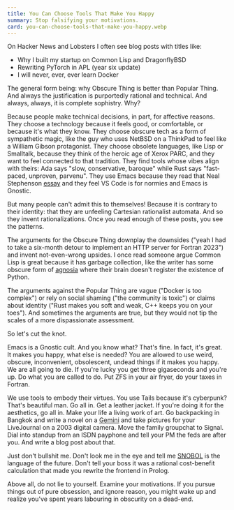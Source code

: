 ```yaml
---
title: You Can Choose Tools That Make You Happy
summary: Stop falsifying your motivations.
card: you-can-choose-tools-that-make-you-happy.webp
---
```


On Hacker News and Lobsters I often see blog posts with titles like:

- Why I built my startup on Common Lisp and DragonflyBSD
- Rewriting PyTorch in APL (year six update)
- I will never, ever, ever learn Docker

The general form being: why Obscure Thing is better than Popular Thing. And always the justification is purportedly rational and technical. And always, always, it is complete sophistry. Why?

Because people make technical decisions, in part, for affective reasons. They choose a technology because it feels good, or comfortable, or because it's what they know. They choose obscure tech as a form of sympathetic magic, like the guy who uses NetBSD on a ThinkPad to feel like a William Gibson protagonist. They choose obsolete languages, like Lisp or Smalltalk, because they think of the heroic age of Xerox PARC, and they want to feel connected to that tradition. They find tools whose vibes align with theirs: Ada says "slow, conservative, baroque" while Rust says "fast-paced, unproven, parvenu". They use Emacs because they read that Neal Stephenson [essay] and they feel VS Code is for normies and Emacs is Gnostic.

[essay]: https://web.stanford.edu/class/cs81n/command.txt

But many people can't admit this to themselves! Because it is contrary to their identity: that they are unfeeling Cartesian rationalist automata. And so they invent rationalizations. Once you read enough of these posts, you see the patterns.

The arguments for the Obscure Thing downplay the downsides ("yeah I had to take a six-month detour to implement an HTTP server for Fortran 2023") and invent not-even-wrong upsides. I once read someone argue Common Lisp is great because it has garbage collection, like the writer has some obscure form of [agnosia] where their brain doesn't register the existence of Python.

[agnosia]: https://en.wikipedia.org/wiki/Agnosia

The arguments against the Popular Thing are vague ("Docker is too complex") or rely on social shaming ("the community is toxic") or claims about identity ("Rust makes you soft and weak, C++ keeps you on your toes"). And sometimes the arguments are true, but they would not tip the scales of a more dispassionate assessment.

So let's cut the knot.

Emacs is a Gnostic cult. And you know what? That's fine. In fact, it's great. It makes you happy, what else is needed? You are allowed to use weird, obscure, inconvenient, obsolescent, undead things if it makes you happy. We are all going to die. If you're lucky you get three gigaseconds and you're up. Do what you are called to do. Put ZFS in your air fryer, do your taxes in Fortran.

We use tools to embody their virtues. You use Tails because it's cyberpunk? That's beautiful man. Go all in. Get a leather jacket. If you're doing it for the aesthetics, go all in. Make your life a living work of art. Go backpacking in Bangkok and write a novel on a [Gemini] and take pictures for your LiveJournal on a 2003 digital camera. Move the family groupchat to Signal. Dial into standup from an ISDN payphone and tell your PM the feds are after you. And write a blog post about that.

[Gemini]: https://en.wikipedia.org/wiki/Gemini_PDA

Just don't bullshit me. Don't look me in the eye and tell me [SNOBOL] is the language of the future. Don't tell your boss it was a rational cost-benefit calculation that made you rewrite the frontend in Prolog.

[SNOBOL]: https://en.wikipedia.org/wiki/SNOBOL

Above all, do not lie to yourself. Examine your motivations. If you pursue things out of pure obsession, and ignore reason, you might wake up and realize you've spent years labouring in obscurity on a dead-end.
